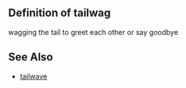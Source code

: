 ## Definition of tailwag

wagging the tail to greet each other or say goodbye

## See Also

- [tailwave](./tailwave)
